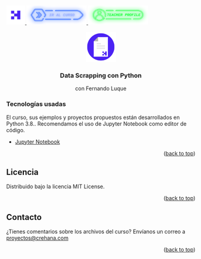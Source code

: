 <div id="top">
  <a href="https://www.crehana.com">
    <img src="images/logo.png" alt="Logo" width="50" height="50">
  </a>
  <a href="https://www.crehana.com/clases/v2/14414/detalle/">
    <img src="images/curso.png" alt="Logo" width="160" height="50">
  </a>
  <a href="https://mx.linkedin.com/in/fernando-luque-155b65111">
    <img src="images/teacher.png" alt="Logo" width="160" height="50">
  </a>
</div>

<!-- PROJECT LOGO -->
<br />
<div align="center">
  <a href="https://github.com/crehana-studentxp/python_data_scrapping-fernando-luque">
    <img src="images/project.png" alt="Logo" width="80" height="80">
  </a>

  <h3 align="center">Data Scrapping con Python</h3>
  <p align="center">con Fernando Luque</h3> 
</div>

### Tecnologías usadas

El curso, sus ejemplos y proyectos propuestos están desarrollados en Python 3.8..
Recomendamos el uso de Jupyter Notebook como editor de código.

* [Jupyter Notebook](https://jupyter.org/install)

<p align="right">(<a href="#top">back to top</a>)</p>

<!-- LICENSE -->
## Licencia

Distribuido bajo la licencia MIT License. 

<p align="right">(<a href="#top">back to top</a>)</p>

<!-- CONTACT -->
## Contacto

¿Tienes comentarios sobre los archivos del curso? Envíanos un correo a proyectos@crehana.com

<p align="right">(<a href="#top">back to top</a>)</p>
